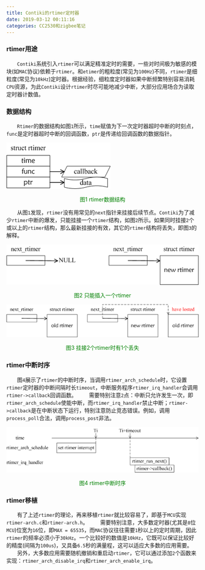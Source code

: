 ```yaml
---
title: Contiki的rtimer定时器
date: 2019-03-12 00:11:16
categories: CC2530和zigbee笔记
---
```

### rtimer用途

&emsp;&emsp;`Contiki`系统引入`rtimer`可以满足精准定时的需要，一些对时间极为敏感的模块(如`MAC`协议)依赖于`rtimer`。和`etimer`的粗粒度(常见为`100Hz`)不同，`rtimer`是细粒度(常见为`10kHz`)定时器。根据经验，细粒度定时器如果中断频繁特别容易消耗`CPU`资源，为此`Contiki`设计`rtimer`时尽可能地减少中断，大部分应用场合为读取定时器计数值。

### 数据结构

&emsp;&emsp;`Rtimer`的数据结构如图`1`所示，`time`赋值为下一次定时器超时中断的时刻点，`func`是定时器超时中断的回调函数，`ptr`是传递给回调函数的数据指针。

<img src="./Contiki的rtimer定时器/1.png">

<p align="center" style="color:green">图1 rtimer数据结构</p>

&emsp;&emsp;从图`1`发现，`rtimer`没有用常见的`next`指针来挂接后续节点。`Contiki`为了减少`rtimer`中断的爆发，只能挂接一个`rtimer`结构，如图`2`所示。如果同时挂接`2`个或以上的`rtimer`结构，那么最新挂接的有效，其它的`rtimer`结构将丢失，即图`3`的解释。

<img src="./Contiki的rtimer定时器/2.png">

<p align="center" style="color:green">图2 只能插入一个rtimer</p>

<img src="./Contiki的rtimer定时器/3.png">

<p align="center" style="color:green">图3 挂接2个rtimer时有1个丢失</p>

### rtimer中断时序

&emsp;&emsp;图`4`展示了`rtimer`的中断时序，当调用`rtimer_arch_schedule`时，它设置`rtimer`定时器的中断间隔时长`timeout`，中断服务程序`rtimer_irq_handler`会调用`rtimer->callback`回调函数。
&emsp;&emsp;需要特别注意`2`点：中断只允许发生一次，即`rtimer_arch_schedule`使能中断，而`rtimer_irq_handler`禁止中断；`rtimer->callback`是在中断状态下运行，特别注意防止竞态错误。例如，调用`process_poll`合法，调用`process_post`非法。

<img src="./Contiki的rtimer定时器/4.png">

<p align="center" style="color:green">图4 rtimer中断时序</p>

### rtimer移植

&emsp;&emsp;有了上述`rtimer`的理论，再来移植`rtimer`就比较容易了，即基于`MCU`实现`rtimer-arch.c`和`rtimer-arch.h`。
&emsp;&emsp;需要特别注意，大多数定时器(尤其是`8`位`MCU`)位宽为`16`位，即`MAX = 65535`，而`MAC`协议往往需要`1`秒以上的定时周期，因此`rtimer`的频率必须小于`30kHz`。一个比较好的数值是`10kHz`，它既可以保证比较好的精度(间隔为`100us`)，又具备`6.5`秒的满量程，这可以适应大多数的应用需要。
&emsp;&emsp;另外，大多数应用需要随机撤销和重启动`rtimer`，它可以通过添加`2`个函数来实现：`rtimer_arch_disable_irq`和`rtimer_arch_enable_irq`。